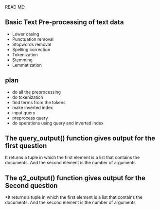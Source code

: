 READ ME:

## Basic Text Pre-processing of text data
* Lower casing
* Punctuation removal
* Stopwords removal
* Spelling correction
* Tokenization
* Stemming
* Lemmatization
## plan
* do all the preprocessing 
* do tokenization
* find terms from the tokens
* make inverted index
* input query
* preprocess query
* do operations using query and inverted index



## The query_output() function gives output for the first question 
It returns a tuple in which the first element is a list that contains the documents. And the second element is the number of arguments



## The q2_output() function gives output for the Second question 
*It returns a tuple in which the first element is a list that contains the documents. And the second element is the number of arguments

